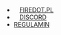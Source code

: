 <style>
.navbar-link-icon {
    padding-bottom: 3px;
    font-size: 12px;
    width: 13px;
}
</style>


- <a href="../"><img class="navbar-link-icon" src="assets/svg/box-arrow-up-right.svg">FIREDOT.PL</a>
- <a href="../discord"><img class="navbar-link-icon" src="assets/svg/box-arrow-up-right.svg">DISCORD</a>
- <a href="#/regulamin">REGULAMIN</a> <!-- By using '#' in the URL we make sure page is not reladed. -->